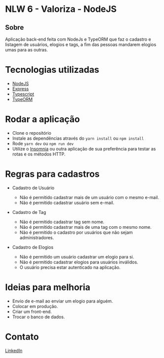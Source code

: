 # NLW 6 - Valoriza - NodeJS

## Sobre
Aplicação back-end feita com NodeJs e TypeORM que faz o cadastro e listagem de usuários, elogios e tags, a fim das pessoas mandarem elogios umas para as outras.

# Tecnologias utilizadas
* [NodeJS](https://nodejs.org/en/)
* [Express](https://expressjs.com/)
* [Typescript](https://www.typescriptlang.org/)
* [TypeORM](https://typeorm.io/#/)

# Rodar a aplicação
* Clone o repositório
* Instale as dependências através do `yarn install` ou `npm install`
* Rode `yarn dev` ou `npm run dev` 
* Utilize o [Insomnia](https://insomnia.rest/) ou outra aplicação de sua preferência para testar as rotas e os métodos HTTP.

# Regras para cadastros

- Cadastro de Usuário
  - Não é permitido cadastrar mais de um usuário com o mesmo e-mail.
  - Não é permitido cadastrar usuário sem e-mail.

- Cadastro de Tag
  - Não é permitido cadastrar tag sem nome.
  - Não é permitido cadastrar mais de uma tag com o mesmo nome.
  - Não é permitido o cadastro por usuários que não sejam administradores.

- Cadastro de Elogios
  - Não é permitido um usuário cadastrar um elogio para si.
  - Não é permitido cadastrar elogios para usuários inválidos.
  - O usuário precisa estar autenticado na aplicação.

# Ideias para melhoria
- Envio de e-mail ao enviar um elogio para alguém.
- Colocar em produção.
- Criar um front-end.
- Trocar o banco de dados.

# Contato
[LinkedIn](https://www.linkedin.com/in/leonardo-marques-ti/) 
